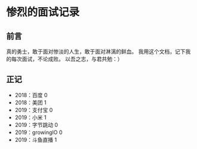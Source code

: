 # 惨烈的面试记录

## 前言

真的勇士，敢于面对惨淡的人生，敢于面对淋漓的鲜血。
我用这个文档，记下我的每次面试，不论成败。
以吾之志，与君共勉：）

## 正记

- 2018：百度 0
- 2018：美团 1
- 2019：支付宝 0
- 2019：小米 1
- 2019：字节跳动 0
- 2019：growingIO 0
- 2019：斗鱼直播 1
